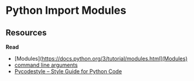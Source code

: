 # Python Import Modules
## Resources
**Read**

- [Modules](https://docs.python.org/3/tutorial/modules.html](Modules)
- [command line arguments](https://docs.python.org/3/tutorial/stdlib.html#command-line-arguments)
- [Pycodestyle – Style Guide for Python Code](https://pypi.org/project/pycodestyle/)
